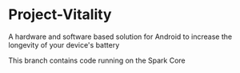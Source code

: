 # Project-Vitality

A hardware and software based solution for Android to increase the longevity of your device's battery

This branch contains code running on the Spark Core